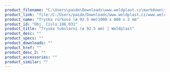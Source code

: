 ```yaml
---
product_filename: "C:\Users\paide\Downloads\www.weldplast.cz\markdown\tryska-tubularni-o-925-mm_pg=6.md"
product_link: "file:/C:/Users/paide/Downloads/www.weldplast.cz/www.weldplast.cz/sk/tryska-tubularni-o-925-mm_pg=6"
product_name: "Tryska rúrková (ø 92.5 mm)1000 x 800 x 2 mm"
product_id: "Obj. číslo:106.031"
product_title: "Tryska tubulární (ø 92.5 mm) | Weldplast"
product_desc: ""
product_specs: ""
product_downloads: ""
product_href: ""
product_desc_2: ""
product_accessories: ""
product_similar: ""
---
```

